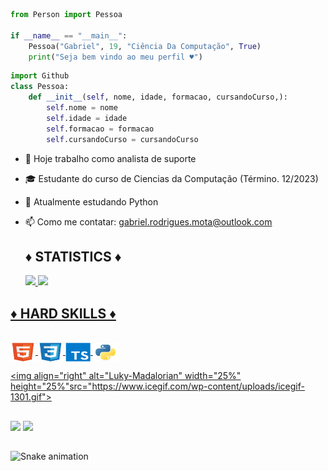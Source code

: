 ```python
from Person import Pessoa 

if __name__ == "__main__":
    Pessoa("Gabriel", 19, "Ciência Da Computação", True)
    print("Seja bem vindo ao meu perfil ♥")
```

```python
import Github
class Pessoa:
    def __init__(self, nome, idade, formacao, cursandoCurso,):
        self.nome = nome
        self.idade = idade
        self.formacao = formacao
        self.cursandoCurso = cursandoCurso 
```

- 🔭 Hoje trabalho como analista de suporte
- 🎓 Estudante do curso de Ciencias da Computação (Término. 12/2023)
- 🌱 Atualmente estudando Python
- 📫 Como me contatar: gabriel.rodrigues.mota@outlook.com

  <h2><b>♦ STATISTICS ♦</b></h2>

  <a href="https://github.com/GabrielRodriguesDev">
  <img height="180em" src="https://github-readme-stats.vercel.app/api?username=GabrielRodriguesDev&show_icons=true&theme=radical&include_all_commits=true&count_private=true"/>
  <img height="180em" src="https://github-readme-stats.vercel.app/api/top-langs/?username=GabrielRodriguesDev&layout=compact&langs_count=7&theme=radical"/>
  
  ##
  
 <h2><b>♦ HARD SKILLS ♦</b></h2>
  <div style="display: inline_block"><br>
  <img align="center" alt="Gabriel-HTML" height="30" width="40" src="https://raw.githubusercontent.com/devicons/devicon/master/icons/html5/html5-original.svg">
  <img align="center" alt="Gabriel-CSS" height="30" width="40" src="https://raw.githubusercontent.com/devicons/devicon/master/icons/css3/css3-original.svg">
  <img align="center" alt="Gabriel-Ts" height="30" width="40" src="https://raw.githubusercontent.com/devicons/devicon/master/icons/typescript/typescript-plain.svg">
  <img align="center" alt="Gabriel-Python" height="30" width="40" src="https://raw.githubusercontent.com/devicons/devicon/master/icons/python/python-original.svg">
   
  <img align="right" alt="Luky-Madalorian" width="25%"  height="25%"src="https://www.icegif.com/wp-content/uploads/icegif-1301.gif">
</div>
  
  ##
<div>
 <a href = "mailto:gabriel.rodrigues.mota@outlook.com"><img src="https://img.shields.io/badge/Microsoft_Outlook-0078D4?style=for-the-badge&logo=microsoft-outlook&logoColor=white" target="_blank"></a>
 <a href="https://www.linkedin.com/in/gabriel-rodrigues-4b9075149" target="_blank"><img src="https://img.shields.io/badge/LinkedIn-0077B5?style=for-the-badge&logo=linkedin&logoColor=white" target="_blank"></a> 
</div>
  
##
  
   
  ![Snake animation](https://github.com/GabrielRodriguesDev/GabrielRodriguesDev/blob/output/github-contribution-grid-snake.svg)

